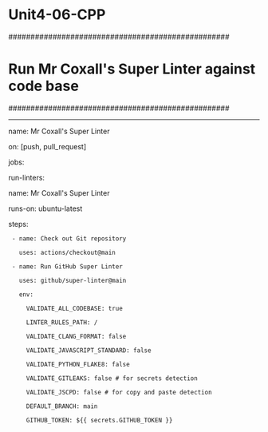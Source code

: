# Unit4-06-CPP
##################################################

# Run Mr Coxall's Super Linter against code base #

##################################################

---

name: Mr Coxall's Super Linter


on: [push, pull_request]


jobs:

 run-linters:

   name: Mr Coxall's Super Linter

   runs-on: ubuntu-latest


   steps:

     - name: Check out Git repository

       uses: actions/checkout@main

     - name: Run GitHub Super Linter

       uses: github/super-linter@main

       env:

         VALIDATE_ALL_CODEBASE: true

         LINTER_RULES_PATH: /

         VALIDATE_CLANG_FORMAT: false

         VALIDATE_JAVASCRIPT_STANDARD: false

         VALIDATE_PYTHON_FLAKE8: false

         VALIDATE_GITLEAKS: false # for secrets detection

         VALIDATE_JSCPD: false # for copy and paste detection

         DEFAULT_BRANCH: main

         GITHUB_TOKEN: ${{ secrets.GITHUB_TOKEN }}
